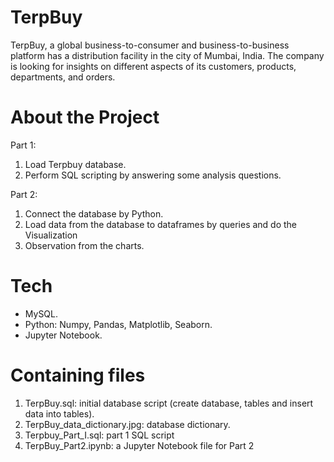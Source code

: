 # TerpBuy
TerpBuy, a global business-to-consumer and business-to-business platform has a distribution facility in the city of Mumbai, India.
The company is looking for insights on different aspects of its customers, products, departments, and orders.

# About the Project
Part 1:
1. Load Terpbuy database.
2. Perform SQL scripting by answering some analysis questions.

Part 2:
1. Connect the database by Python.
2. Load data from the database to dataframes by queries and do the Visualization
3. Observation from the charts.

# Tech
- MySQL.
- Python: Numpy, Pandas, Matplotlib, Seaborn.
- Jupyter Notebook.

# Containing files
1. TerpBuy.sql: initial database script (create database, tables and insert data into tables).
2. TerpBuy_data_dictionary.jpg: database dictionary.
3. Terpbuy_Part_I.sql: part 1 SQL script
4. TerpBuy_Part2.ipynb: a Jupyter Notebook file for Part 2
